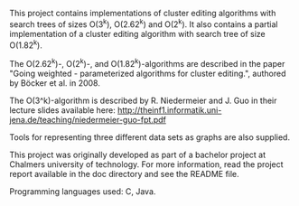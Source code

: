 This project contains implementations of cluster editing algorithms with search trees of sizes O(3<sup>k</sup>), O(2.62<sup>k</sup>) and O(2<sup>k</sup>). It also contains a partial implementation of a cluster editing algorithm with search tree of size O(1.82<sup>k</sup>).

The O(2.62<sup>k</sup>)-, O(2<sup>k</sup>)-, and O(1.82<sup>k</sup>)-algorithms are described in the paper "Going weighted - parameterized algorithms for cluster editing.", authored by Böcker et al. in 2008.

The O(3^k)-algorithm is described by R. Niedermeier and J. Guo in their lecture slides available here: http://theinf1.informatik.uni-jena.de/teaching/niedermeier-guo-fpt.pdf

Tools for representing three different data sets as graphs are also supplied.

This project was originally developed as part of a bachelor project at Chalmers university of technology. For more information, read the project report available in the doc directory and see the README file.

Programming languages used: C, Java.